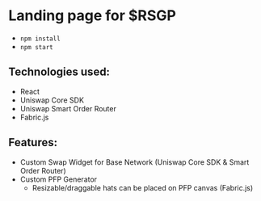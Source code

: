 # Landing page for $RSGP
- `npm install`
- `npm start`

## Technologies used: 
- React
- Uniswap Core SDK
- Uniswap Smart Order Router
- Fabric.js

## Features:
- Custom Swap Widget for Base Network (Uniswap Core SDK & Smart Order Router)
- Custom PFP Generator
  - Resizable/draggable hats can be placed on PFP canvas (Fabric.js)
